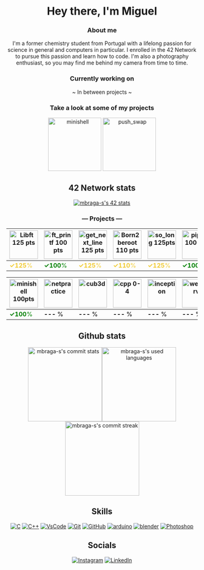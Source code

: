 <div  align="center">
<h1>Hey there, I'm Miguel</h1>
<h3>About me</h3>
 I'm a former chemistry student from Portugal with a lifelong passion for science in general and computers in particular. I enrolled in the 42 Network to pursue this passion and learn how to code. I'm also a photography enthusiast, so you may find me behind my camera from time to time.
<h3>Currently working on</h3>
<!-- <a href="https://github.com/mbraga-s/minishell"><img src="https://github-readme-stats.vercel.app/api/pin/?username=mbraga-s&repo=minishell&bg_color=344648&title_color=ffffff&text_color=ffbb98&show_owner=true" alt="Working Repository"></a> -->
 ~ In between projects ~
<h3>Take a look at some of my projects</h3>
<a href="https://github.com/mbraga-s/minishell"><img src="https://github-readme-stats.vercel.app/api/pin/?username=mbraga-s&repo=minishell&bg_color=344648&title_color=ffffff&text_color=ffbb98&show_owner=true" alt="minishell" height=140></a>
 <a href="https://github.com/mbraga-s/push_swap"><img src="https://github-readme-stats.vercel.app/api/pin/?username=mbraga-s&repo=push_swap&bg_color=344648&title_color=ffffff&text_color=ffbb98&show_owner=true" alt="push_swap" height=140></a>
</div>

<div  align="center">
<h2> 42 Network stats</h2>
<a href="https://profile.intra.42.fr/users/mbraga-s">
<img src="https://badge.mediaplus.ma/darkgray/mbraga-s?1337Badge=off&UM6P=off" alt="mbraga-s's 42 stats">
</a>
 
<h3> — Projects — </h3>
 
| <a href="https://github.com/mbraga-s/libft"> <img src="https://raw.githubusercontent.com/mbraga-s/42-project-badges/main/badges/libftm.png" alt="Libft 125 pts" width=75 height=75> </a>  |  <a href="https://github.com/mbraga-s/ft_printf"> <img src="https://raw.githubusercontent.com/mbraga-s/42-project-badges/main/badges/ft_printfe.png" alt="ft_printf 100 pts" width=75 height=75> </a> | <a href="https://github.com/mbraga-s/get_next_line"> <img src="https://raw.githubusercontent.com/mbraga-s/42-project-badges/main/badges/get_next_linem.png" alt="get_next_line 125 pts" width=75 height=75> </a> | <a href="https://github.com/mbraga-s/Born2BeRoot"> <img src="https://raw.githubusercontent.com/mbraga-s/42-project-badges/main/badges/born2berootm.png" alt="Born2beroot 110 pts" width=75 height=75> </a> | <a href="https://github.com/mbraga-s/so_long"> <img src="https://raw.githubusercontent.com/mbraga-s/42-project-badges/main/badges/so_longm.png" alt="so_long 125pts" width=75 height=75> </a> | <a href="https://github.com/mbraga-s/pipex"> <img src="https://raw.githubusercontent.com/mbraga-s/42-project-badges/main/badges/pipexe.png" alt="pipex 100 pts" width=75 height=75> </a> | <a href="https://github.com/mbraga-s/push_swap"> <img src="https://raw.githubusercontent.com/mbraga-s/42-project-badges/main/badges/push_swape.png" alt="push_swap" width=75 height=75> </a> |<a href="https://github.com/mbraga-s/Philosophers"> <img src="https://raw.githubusercontent.com/mbraga-s/42-project-badges/main/badges/philosopherse.png" alt="philosophers 100pts" width=75 height=75> </a> |
|--|--|--|--|--|--|--|--|
|<font color="f1cb34"> <strong> ✓125</strong>% </font>| <font color="green"> <strong> ✓100</strong>% </font> |<font color="f1cb34"> <strong> ✓125</strong>% </font>| <font color="f1cb34"> <strong> ✓110</strong>% </font> | <font color="f1cb34"> <strong> ✓125</strong>% </font>| <font color="green"> <strong> ✓100</strong>% </font> |<font color="green"> <strong> ✓100</strong>% </font> | <font color="green"> <strong> ✓100</strong>% </font> | <font color="green"> <strong> ✓100</strong>% </font> |

| <a href="https://github.com/mbraga-s/minishell"> <img src="https://raw.githubusercontent.com/mbraga-s/42-project-badges/main/badges/minishelle.png" alt="minishell 100pts" width=75 height=75> </a> | <img src="https://raw.githubusercontent.com/mbraga-s/42-project-badges/main/badges/netpracticen.png" alt="netpractice" width=75 height=75> </a> | <a> <img src="https://raw.githubusercontent.com/mbraga-s/42-project-badges/main/badges/cub3dn.png" alt="cub3d" width=75 height=75> </a> | <a> <img src="https://raw.githubusercontent.com/mbraga-s/42-project-badges/main/badges/cppn.png" alt="cpp 0-4" width=75 height=75> </a> | <a> <img src="https://raw.githubusercontent.com/mbraga-s/42-project-badges/main/badges/inceptionn.png" alt="inception" width=75 height=75> </a> | <a> <img src="https://raw.githubusercontent.com/mbraga-s/42-project-badges/main/badges/webservn.png" alt="webserv" width=75 height=75> </a> |  <a> <img src="https://raw.githubusercontent.com/mbraga-s/42-project-badges/main/badges/cppn.png" alt="cpp 5-9" width=75 height=75> </a> | <a> <img src="https://raw.githubusercontent.com/mbraga-s/42-project-badges/main/badges/ft_transcendencen.png" alt="ft_transcendence" width=75 height=75> </a> |
|--|--|--|--|--|--|--|--|
| <font color="green"> <strong> ✓100</strong>% </font> | <font color="black"> <strong> --- </strong>% </font> | <font color="black"> <strong> --- </strong>% </font> | <font color="black"> <strong> --- </strong>% </font> | <font color="black"> <strong> --- </strong>% </font> | <font color="black"> <strong> --- </strong>% </font> | <font color="black"> <strong> --- </strong>% </font> | <font color="black"> <strong> --- </strong>% </font> |

<div align = "center">
<h2> Github stats</h2>
<a href="https://github.com/mbraga-s"><img height="195px" src="https://github-readme-stats.vercel.app/api?username=mbraga-s&bg_color=344648&title_color=FFFFFF&text_color=ffbb98&rank_icon=github&count_private=true" alt="mbraga-s's commit stats"><img height="195px" src="https://github-readme-stats.vercel.app/api/top-langs/?username=mbraga-s&bg_color=344648&title_color=FFFFFF&text_color=ffbb98&layout=donut-vertical" alt="mbraga-s's used languages"><img height="195px" src="https://github-readme-streak-stats.herokuapp.com?user=mbraga-s&hide_border=true&date_format=j%20M%5B%20Y%5D&exclude_days=Sun%2CSat&background=344648&ring=FFBB98&fire=FFBB98&currStreakNum=FFFFFF&sideNums=FFBB98&sideLabels=FFFFFF&currStreakLabel=FFFFFF&dates=FFBB98" alt="mbraga-s's commit streak"></a>
</div>

<div  align="center">
<h2> Skills</h2>
<a href="https://learn.microsoft.com/en-us/cpp"><img src="https://skillicons.dev/icons?i=c"  alt="C"></a>
 <a href="https://learn.microsoft.com/en-us/cpp"><img src="https://skillicons.dev/icons?i=cpp"  alt="C++"></a>
<a href="https://code.visualstudio.com/"><img src="https://skillicons.dev/icons?i=vscode" alt="VsCode"></a>
<a href="https://git-scm.com/"><img src="https://skillicons.dev/icons?i=git" alt="Git"></a>
 <a href="https://git-scm.com/"><img src="https://skillicons.dev/icons?i=github" alt="GitHub"></a>
<a href="https://www.arduino.cc/"><img src="https://skillicons.dev/icons?i=arduino" alt="arduino"></a>
<a href="https://www.blender.org/"><img src="https://skillicons.dev/icons?i=blender" alt="blender"></a>
<a href="https://www.adobe.com/uk/products/photoshop.html"><img src="https://skillicons.dev/icons?i=photoshop" alt="Photoshop"></a>
</div>

<div  align="center">
<h2> Socials</h2>
<a href="http://www.instagram.com/migacorreia"><img src="https://img.shields.io/static/v1?label=Instagram&labelColor=344648&message=Follow&color=ffbb98&style=for-the-badge&logo=Instagram&logoColor=white" alt="Instagram"></a> <a href="https://www.linkedin.com/in/mbraga-s"><img src="https://img.shields.io/static/v1?label=Linkedin&labelColor=344648&message=Connect&color=ffbb98&style=for-the-badge&logo=Linkedin&logoColor=white" alt="LinkedIn"></a></div>
